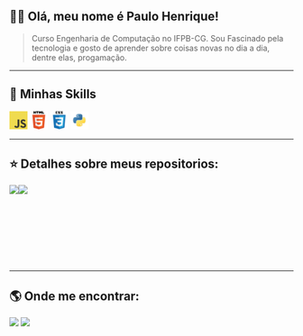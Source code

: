 ## 👨‍💻 Olá, meu nome é <strong>Paulo Henrique!</strong>

> Curso Engenharia de Computação no IFPB-CG. Sou Fascinado pela tecnologia e gosto de aprender sobre coisas novas no dia a dia, dentre elas, progamação.

----

## 🚀 <strong>Minhas Skills </strong>

<code><img height="32" src="https://raw.githubusercontent.com/github/explore/80688e429a7d4ef2fca1e82350fe8e3517d3494d/topics/javascript/javascript.png" alt="Javascript"/></code>
<code><img height="32" src="https://raw.githubusercontent.com/github/explore/80688e429a7d4ef2fca1e82350fe8e3517d3494d/topics/html/html.png" alt="HTML5"/></code>
<code><img height="32" src="https://raw.githubusercontent.com/github/explore/80688e429a7d4ef2fca1e82350fe8e3517d3494d/topics/css/css.png" alt="CSS"/></code>
<code><img height="32" src="https://raw.githubusercontent.com/github/explore/80688e429a7d4ef2fca1e82350fe8e3517d3494d/topics/python/python.png" alt="Python"/></code>

---

## ⭐ <strong>Detalhes sobre meus repositorios:</strong>
<img src="https://github-readme-stats.vercel.app/api?username=PHFelipe&show_icons=true&theme=default" /> 
<img align="left" src="https://github-readme-stats.anuraghazra1.vercel.app/api/top-langs/?username=PHFelipe&layout=compact&theme=default" />
<br/>
<br/>
<br/>
<br/>
<br/>
<br/>
<br/>
<br/>

----
## 🌎  <strong>Onde me encontrar:</strong>
<a href = "mailto:paulo.academico01@gmail.com"><img src="https://img.shields.io/badge/-Gmail-%23333?style=for-the-badge&logo=gmail&logoColor=white" target="_blank"></a>
<a href="https://www.linkedin.com/in/paulo-henrique-3999341b8/" target="_blank"><img src="https://img.shields.io/badge/-LinkedIn-%230077B5?style=for-the-badge&logo=linkedin&logoColor=white" target="_blank"></a> 
